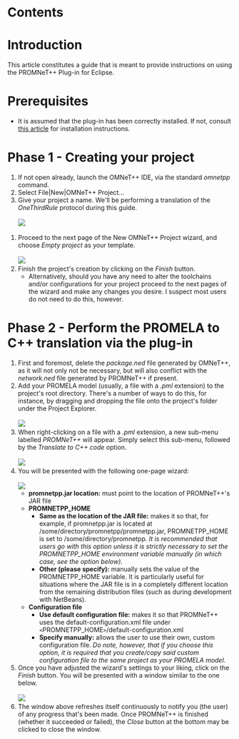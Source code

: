 # Contents #


# Introduction #

This article constitutes a guide that is meant to provide instructions on using the PROMNeT++ Plug-in for Eclipse.

# Prerequisites #

  * It is assumed that the plug-in has been correctly installed. If not, consult [this article](InstallingPROMNeTppPlugin.md) for installation instructions.

# Phase 1 - Creating your project #

  1. If not open already, launch the OMNeT++ IDE, via the standard _omnetpp_ command.
  1. Select File|New|OMNeT++ Project...
  1. Give your project a name. We'll be performing a translation of the _OneThirdRule_ protocol during this guide.<br><br><img src='https://promnetpp.googlecode.com/svn/media/NewOmnetppProjectOneThirdRule.png' />
<ol><li>Proceed to the next page of the New OMNeT++ Project wizard, and choose <i>Empty project</i> as your template.<br><br><img src='https://promnetpp.googlecode.com/svn/media/CreateEmptyProject.png' />
</li><li>Finish the project's creation by clicking on the <i>Finish</i> button.<br>
<ul><li>Alternatively, should you have any need to alter the toolchains and/or configurations for your project proceed to the next pages of the wizard and make any changes you desire. I suspect most users do not need to do this, however.</li></ul></li></ol>

<h1>Phase 2 - Perform the PROMELA to C++ translation via the plug-in</h1>

<ol><li>First and foremost, delete the <i>package.ned</i> file generated by OMNeT++, as it will not only not be necessary, but will also conflict with the <i>network.ned</i> file generated by PROMNeT++ if present.<br>
</li><li>Add your PROMELA model (usually, a file with a <i>.pml</i> extension) to the project's root directory. There's a number of ways to do this, for instance, by dragging and dropping the file onto the project's folder under the Project Explorer.<br><br><img src='https://promnetpp.googlecode.com/svn/media/AddPMLFileToProjectExplorer.png' />
</li><li>When right-clicking on a file with a <i>.pml</i> extension, a new sub-menu labelled <i>PROMNeT++</i> will appear. Simply select this sub-menu, followed by the <i>Translate to C++ code</i> option.<br><br><img src='https://promnetpp.googlecode.com/svn/media/PromnetppPluginOption.png' />
</li><li>You will be presented with the following one-page wizard:<br><br><img src='https://promnetpp.googlecode.com/svn/media/PromnetppPluginWizard.png' />
<ul><li><b>promnetpp.jar location:</b> must point to the location of PROMNeT++'s JAR file<br>
</li><li><b>PROMNETPP_HOME</b>
<ul><li><b>Same as the location of the JAR file:</b> makes it so that, for example, if promnetpp.jar is located at /some/directory/promnetpp/promnetpp.jar, PROMNETPP_HOME is set to /some/directory/promnetpp. <i>It is recommended that users go with this option unless it is strictly necessary to set the PROMNETPP_HOME environment variable manually (in which case, see the option below).</i>
</li><li><b>Other (please specify):</b> manually sets the value of the PROMNETPP_HOME variable. It is particularly useful for situations where the JAR file is in a completely different location from the remaining distribution files (such as during development with NetBeans).<br>
</li></ul></li><li><b>Configuration file</b>
<ul><li><b>Use default configuration file:</b> makes it so that PROMNeT++ uses the default-configuration.xml file under <code>&lt;</code>PROMNETPP_HOME<code>&gt;</code>/default-configuration.xml<br>
</li><li><b>Specify manually:</b> allows the user to use their own, custom configuration file. <i>Do note, however, that if you choose this option, it is required that you create/copy said custom configuration file to the same project as your PROMELA model.</i>
</li></ul></li></ul></li><li>Once you have adjusted the wizard's settings to your liking, click on the <i>Finish</i> button. You will be presented with a window similar to the one below.<br><br><img src='https://promnetpp.googlecode.com/svn/media/PromnetppPluginMessageWindow.png' />
</li><li>The window above refreshes itself continuously to notify you (the user) of any progress that's been made. Once PROMNeT++ is finished (whether it succeeded or failed), the <i>Close</i> button at the bottom may be clicked to close the window.